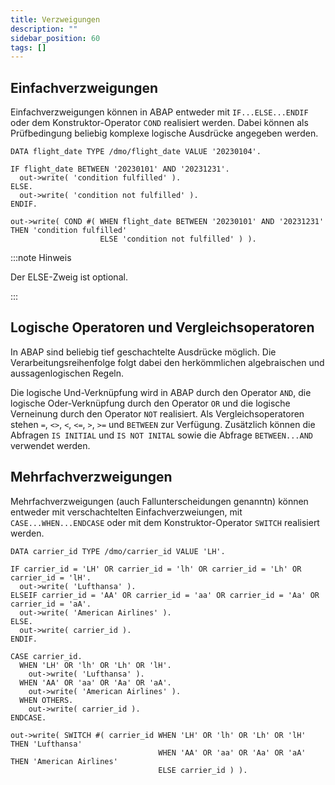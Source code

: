 ```yaml
---
title: Verzweigungen
description: ""
sidebar_position: 60
tags: []
---
```


## Einfachverzweigungen

Einfachverzweigungen können in ABAP entweder mit `IF...ELSE...ENDIF` oder dem Konstruktor-Operator `COND` realisiert werden. Dabei können als Prüfbedingung beliebig komplexe logische Ausdrücke angegeben werden.

```abap showLineNumbers
DATA flight_date TYPE /dmo/flight_date VALUE '20230104'.

IF flight_date BETWEEN '20230101' AND '20231231'.
  out->write( 'condition fulfilled' ).
ELSE.
  out->write( 'condition not fulfilled' ).
ENDIF.

out->write( COND #( WHEN flight_date BETWEEN '20230101' AND '20231231' THEN 'condition fulfilled'
                    ELSE 'condition not fulfilled' ) ).
```

:::note Hinweis

Der ELSE-Zweig ist optional.

:::

## Logische Operatoren und Vergleichsoperatoren

In ABAP sind beliebig tief geschachtelte Ausdrücke möglich. Die Verarbeitungsreihenfolge folgt dabei den herkömmlichen algebraischen und aussagenlogischen Regeln.

Die logische Und-Verknüpfung wird in ABAP durch den Operator `AND`, die logische Oder-Verknüpfung durch den Operator `OR` und die logische Verneinung durch den Operator `NOT` realisiert. Als Vergleichsoperatoren stehen `=`, `<>`, `<`, `<=`, `>`, `>=` und `BETWEEN` zur
Verfügung. Zusätzlich können die Abfragen `IS INITIAL` und `IS NOT INITAL` sowie die Abfrage `BETWEEN...AND` verwendet werden.

## Mehrfachverzweigungen

Mehrfachverzweigungen (auch Fallunterscheidungen genanntn) können entweder mit verschachtelten Einfachverzweiungen, mit `CASE...WHEN...ENDCASE` oder mit dem Konstruktor-Operator `SWITCH` realisiert werden.

```abap showLineNumbers
DATA carrier_id TYPE /dmo/carrier_id VALUE 'LH'.

IF carrier_id = 'LH' OR carrier_id = 'lh' OR carrier_id = 'Lh' OR carrier_id = 'lH'.
  out->write( 'Lufthansa' ).
ELSEIF carrier_id = 'AA' OR carrier_id = 'aa' OR carrier_id = 'Aa' OR carrier_id = 'aA'.
  out->write( 'American Airlines' ).
ELSE.
  out->write( carrier_id ).
ENDIF.

CASE carrier_id.
  WHEN 'LH' OR 'lh' OR 'Lh' OR 'lH'.
    out->write( 'Lufthansa' ).
  WHEN 'AA' OR 'aa' OR 'Aa' OR 'aA'.
    out->write( 'American Airlines' ).
  WHEN OTHERS.
    out->write( carrier_id ).
ENDCASE.

out->write( SWITCH #( carrier_id WHEN 'LH' OR 'lh' OR 'Lh' OR 'lH' THEN 'Lufthansa'
                                 WHEN 'AA' OR 'aa' OR 'Aa' OR 'aA' THEN 'American Airlines'
                                 ELSE carrier_id ) ).
```